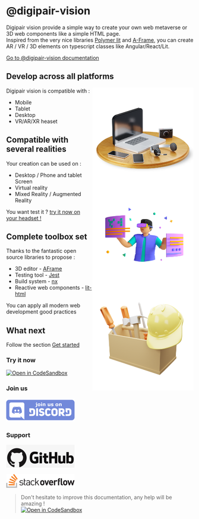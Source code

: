 # @digipair-vision

Digipair vision provide a simple way to create your own web metaverse or 3D web components like a simple HTML page.  
Inspired from the very nice libraries [Polymer lit](https://lit.dev) and [A-Frame](https://aframe.io), you can create AR / VR / 3D elements on typescript classes like Angular/React/Lit.

[Go to @digipair-vision documentation](https://opensource.digipair.ai)

## Develop across all platforms

<img alt="Develop across all platforms" src="./docs/assets/employee-desk.min.png" style="float: right; width: 17rem;"/>

Digipair vision is compatible with :

- Mobile
- Tablet
- Desktop
- VR/AR/XR heaset

## Compatible with several realities

<img alt="Compatible with several realities" src="./docs/assets/boy-using-metaverse-tech.min.png" style="float: right; width: 17rem;"/>

Your creation can be used on :

- Desktop / Phone and tablet Screen
- Virtual reality
- Mixed Reality / Augmented Reality

You want test it ? [try it now on your headset !](https://metaverse-bootstrap.onrender.com)

## Complete toolbox set

<img alt="Complete toolbox set" src="./docs/assets/labour-tool-box.min.png" style="float: right; width: 17rem;"/>

Thanks to the fantastic open source libraries to propose :

- 3D editor - [AFrame](https://aframe.io)
- Testing tool - [Jest](https://jestjs.io)
- Build system - [nx](https://nx.dev)
- Reactive web components - [lit-html](https://lit.dev)

You can apply all modern web development good practices

## What next

Follow the section [Get started](get-started)

### Try it now

[![Open in CodeSandbox](https://codesandbox.io/static/img/play-codesandbox.svg)](https://githubbox.com/pinser-metaverse/metaverse-boostrap/blob/master/apps/metaverse/src/lib/metaverse.space.ts)

### Join us

[![Join us on Discord](./docs/assets/discord.png)](https://discord.gg/kCqF8xaMHJ)

### Support

[![Github](./docs/assets/github.png)](https://github.com/digipair/digipair-vision)

[![stackoverflow](./docs/assets/stackoverflow.png)](https://stackoverflow.com/questions/tagged/pinser)

> Don't hesitate to improve this documentation, any help will be amazing !  
> [![Open in CodeSandbox](https://codesandbox.io/static/img/play-codesandbox.svg)](https://githubbox.com/digipair/digipair-vision/blob/master/docs/README.md)
